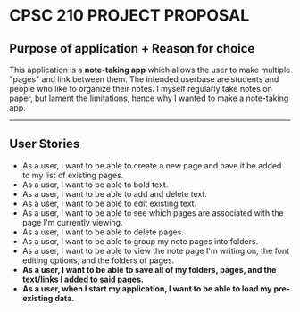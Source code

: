 # CPSC 210 PROJECT PROPOSAL

## Purpose of application + Reason for choice

This application is a **note-taking app** which allows the user to make multiple "pages" and link between
them. The intended userbase are students and people who like to organize their notes. I myself regularly
take notes on paper, but lament the limitations, hence why I wanted to make a note-taking app.

---
## User Stories

- As a user, I want to be able to create a new page and have it be added to my list of existing pages.
- As a user, I want to be able to bold text.
- As a user, I want to be able to add and delete text.
- As a user, I want to be able to edit existing text.
- As a user, I want to be able to see which pages are associated with the page I'm currently viewing.
- As a user, I want to be able to delete pages.
- As a user, I want to be able to group my note pages into folders.
- As a user, I want to be able to view the note page I'm writing on, the font editing options, and the folders of pages.
- **As a user, I want to be able to save all of my folders, pages, and the text/links I added to said pages.**
- **As a user, when I start my application, I want to be able to load my pre-existing data.**